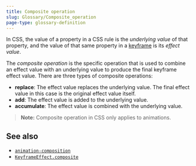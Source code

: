 ```yaml
---
title: Composite operation
slug: Glossary/Composite_operation
page-type: glossary-definition
---
```


In CSS, the value of a property in a CSS rule is the _underlying value_ of that property, and the value of that same property in a [keyframe](/en-US/docs/Web/CSS/@keyframes) is its _effect value_.

The _composite operation_ is the specific operation that is used to combine an effect value with an underlying value to produce the final keyframe effect value. There are three types of composite operations:

- **replace**: The effect value replaces the underlying value. The final effect value in this case is the original effect value itself.
- **add**: The effect value is added to the underlying value.
- **accumulate**: The effect value is combined with the underlying value.

> **Note:** Composite operation in CSS only applies to animations.

## See also

- [`animation-composition`](/en-US/docs/Web/CSS/animation-composition)
- [`KeyframeEffect.composite`](/en-US/docs/Web/API/KeyframeEffect/composite)
